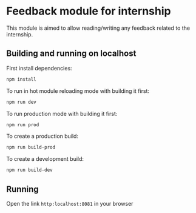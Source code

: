 # Feedback module for internship

This module is aimed to allow reading/writing any feedback related to the internship.

## Building and running on localhost

First install dependencies:

```sh
npm install
```

To run in hot module reloading mode with building it first:

```sh
npm run dev
```

To run production mode with building it first:

```sh
npm run prod
```

To create a production build:

```sh
npm run build-prod
```

To create a development build:

```sh
npm run build-dev
```

## Running

Open the link `http:localhost:8081` in your browser
